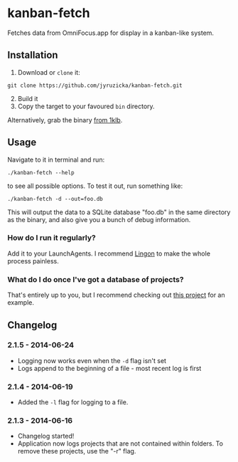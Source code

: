 # kanban-fetch

Fetches data from OmniFocus.app for display in a kanban-like system.

## Installation

1. Download or `clone` it:

```
git clone https://github.com/jyruzicka/kanban-fetch.git
```

2. Build it
3. Copy the target to your favoured `bin` directory.

Alternatively, grab the binary [from 1klb](http://1klb.com/projects/kanban-fetch).

## Usage

Navigate to it in terminal and run:

```
./kanban-fetch --help
```

to see all possible options. To test it out, run something like:

```
./kanban-fetch -d --out=foo.db
```

This will output the data to a SQLite database "foo.db" in the same directory as the binary, and also give you a bunch of debug information.

### How do I run it regularly?

Add it to your LaunchAgents. I recommend [Lingon](http://www.peterborgapps.com/lingon/) to make the whole process painless.

### What do I do once I've got a database of projects?

That's entirely up to you, but I recommend checking out [this project](https://github.com/jyruzicka/kanban) for an example.

## Changelog

### 2.1.5 - 2014-06-24

* Logging now works even when the `-d` flag isn't set
* Logs append to the beginning of a file - most recent log is first

### 2.1.4 - 2014-06-19

* Added the `-l` flag for logging to a file.

### 2.1.3 - 2014-06-16

* Changelog started!
* Application now logs projects that are not contained within folders. To remove these projects, use the "-r" flag.